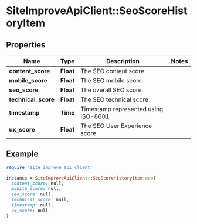# SiteImproveApiClient::SeoScoreHistoryItem

## Properties

| Name | Type | Description | Notes |
| ---- | ---- | ----------- | ----- |
| **content_score** | **Float** | The SEO content score |  |
| **mobile_score** | **Float** | The SEO mobile score |  |
| **seo_score** | **Float** | The overall SEO score |  |
| **technical_score** | **Float** | The SEO technical score |  |
| **timestamp** | **Time** | Timestamp represented using ISO-8601 |  |
| **ux_score** | **Float** | The SEO User Experience score |  |

## Example

```ruby
require 'site_improve_api_client'

instance = SiteImproveApiClient::SeoScoreHistoryItem.new(
  content_score: null,
  mobile_score: null,
  seo_score: null,
  technical_score: null,
  timestamp: null,
  ux_score: null
)
```

